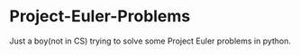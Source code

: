 # Project-Euler-Problems
Just a boy(not in CS) trying to solve some Project Euler problems in python.
